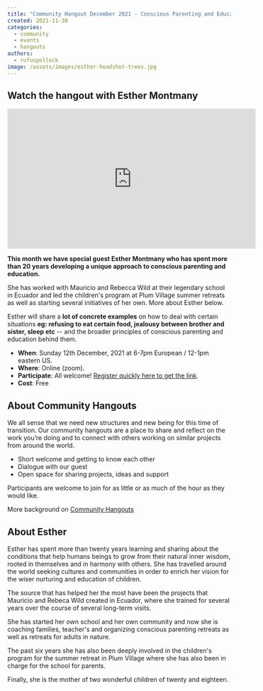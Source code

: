 ```yaml
---
title: "Community Hangout December 2021 - Conscious Parenting and Education"
created: 2021-11-30
categories: 
  - community
  - events
  - hangouts
authors: 
  - rufuspollock
image: /assets/images/esther-headshot-trees.jpg
---
```


## Watch the hangout with Esther Montmany
<iframe width="560" height="315" src="https://www.youtube.com/embed/FR_HnXUn_mc" title="YouTube video player" frameborder="0" allow="accelerometer; autoplay; clipboard-write; encrypted-media; gyroscope; picture-in-picture; web-share" allowfullscreen></iframe>

****This month we have special guest Esther Montmany who has spent more than 20 years developing a unique approach to conscious parenting and education.****

She has worked with Mauricio and Rebecca Wild at their legendary school in Ecuador and led the children's program at Plum Village summer retreats as well as starting several initiatives of her own. More about Esther below.

Esther will share a **lot of concrete examples** on how to deal with certain situations **eg: refusing to eat certain food, jealousy between brother and sister, sleep etc** -- and the broader principles of conscious parenting and education behind them.

- **When**: Sunday 12th December, 2021 at 6-7pm European / 12-1pm eastern US.
- **Where**: Online (zoom).
- **Participate**: All welcome! [Register quickly here to get the link](https://forms.gle/J7tHUsg3c3c3bPJTA).
- **Cost**: Free

## **About Community Hangouts**

We all sense that we need new structures and new being for this time of transition. Our community hangouts are a place to share and reflect on the work you’re doing and to connect with others working on similar projects from around the world.

- Short welcome and getting to know each other
- Dialogue with our guest
- Open space for sharing projects, ideas and support

Participants are welcome to join for as little or as much of the hour as they would like.

More background on [Community Hangouts](https://lifeitself.org/hangouts/)

## **About Esther**

Esther has spent more than twenty years learning and sharing about the conditions that help humans beings to grow from their natural inner wisdom, rooted in themselves and in harmony with others. She has travelled around the world seeking cultures and communities in order to enrich her vision for the wiser nurturing and education of children.

The source that has helped her the most have been the projects that Mauricio and Rebeca Wild created in Ecuador, where she trained for several years over the course of several long-term visits.

She has started her own school and her own community and now she is coaching families, teacher's and organizing conscious parenting retreats as well as retreats for adults in nature.

The past six years she has also been deeply involved in the children's program for the summer retreat in Plum Village where she has also been in charge for the school for parents.

Finally, she is the mother of two wonderful children of twenty and eighteen.
